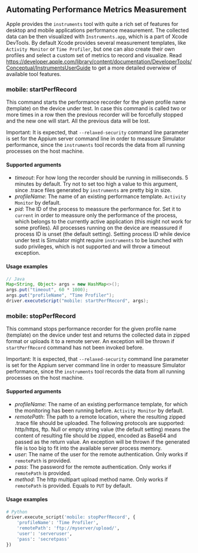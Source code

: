 ## Automating Performance Metrics Measurement

Apple provides the `instruments` tool with quite a rich set of features for desktop and mobile applications performance measurement. The collected data can be then visualized with `Instruments.app`, which is a part of Xcode DevTools. By default Xcode provides several measurement templates, like `Activity Monitor` or `Time Profiler`, but one can also create their own profiles and select a custom set of metrics to record and visualize. Read https://developer.apple.com/library/content/documentation/DeveloperTools/Conceptual/InstrumentsUserGuide to get a more detailed overwiew of available tool features.


### mobile: startPerfRecord

This command starts the performance recorder for the given profile name (template) on the device under test. In case this command is called two or more times in a row then the previous recorder will be forcefully stopped and the new one will start. All the previous data will be lost.

Important: It is expected, that `--relaxed-security` command line parameter is set for the Appium server command line in order to meassure Simulator performance, since the `instruments` tool records the data from all running processes on the host machine.

#### Supported arguments

 * _timeout_: For how long the recorder should be running in milliseconds. 5 minutes by default. Try not to set too high a value to this argument, since .trace files generated by `instruments` are pretty big in size.
 * _profileName_: The name of an existing performance template. `Activity Monitor` by default.
 * _pid_: The ID of the process to meassure the performance for. Set it to `current` in order to meassure only the performance of the process, which belongs to the currently active application (this might not work for some profiles). All processes running on the device are meassured if process ID is unset (the default setting). Setting process ID while device under test is Simulator might require `instruments` to be launched with sudo privileges, which is not supported and will throw a timeout exception.

#### Usage examples

```java
// Java
Map<String, Object> args = new HashMap<>();
args.put("timeout", 60 * 1000);
args.put("profileName", "Time Profiler");
driver.executeScript("mobile: startPerfRecord", args);
```


### mobile: stopPerfRecord

This command stops performance recorder for the given profile name (template) on the device under test and returns the collected data in zipped format or uploads it to a remote server. An exception will be thrown if `startPerfRecord` command has not been invoked before.

Important: It is expected, that `--relaxed-security` command line parameter is set for the Appium server command line in order to meassure Simulator performance, since the `instruments` tool records the data from all running processes on the host machine.

#### Supported arguments

 * _profileName_: The name of an existing performance template, for which the monitoring has been running before. `Activity Monitor` by default.
 * _remotePath_: The path to a remote location, where the resulting zipped .trace file should be uploaded. The following protocols are supported: http/https, ftp. Null or empty string value (the default setting) means the content of resulting file should be zipped, encoded as Base64 and passed as the return value. An exception will be thrown if the generated file is too big to fit into the available server process memory.
 * _user_: The name of the user for the remote authentication. Only works if `remotePath` is provided.
 * _pass_: The password for the remote authentication. Only works if `remotePath` is provided.
 * _method_: The http multipart upload method name. Only works if `remotePath` is provided. Equals to `PUT` by default.

#### Usage examples

```python
# Python
driver.execute_script('mobile: stopPerfRecord', {
    'profileName': 'Time Profiler',
    'remotePath': 'ftp://myserver/upload/',
    'user': 'serveruser',
    'pass': 'secretpass'
})
```
